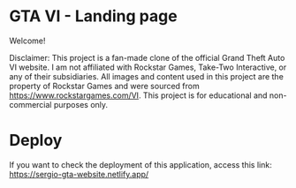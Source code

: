 # GTA VI - Landing page

Welcome!

Disclaimer: This project is a fan-made clone of the official Grand Theft Auto VI website. I am not affiliated with Rockstar Games, Take-Two Interactive, or any of their subsidiaries. All images and content used in this project are the property of Rockstar Games and were sourced from https://www.rockstargames.com/VI. This project is for educational and non-commercial purposes only.

# Deploy

If you want to check the deployment of this application, access this link: https://sergio-gta-website.netlify.app/
